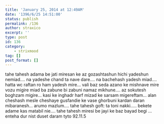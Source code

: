 ```yaml
---
title: 'January 25, 2014 at 12:49AM'
date: '1396/6/25 14:51:00'
status: publish
permalink: /136
author: straxico
excerpt: ''
type: post
id: 136
category:
    - strixmood
tag: []
post_format: []
---
```

<div>tahe tahesh adama be jati miresan ke az gozashtashun hichi yadeshun nemiad…. na yadeshe chand ta nave dare…. na bachehash yadesh miad…. hatta wc raftan ro ham yadesh mire… vali baz seda azano ke mishnave mire vozu migire miad ba zabune bi zabuni namaz mikhune…. az sokutesh boghzam migire… kasi ke inghadr harf mizad ke sarsam migereftam… alan cheshash mesle cheshaye gusfandie ke vase ghorbuni kardan daran mibaranesh… arumo mazlum…. tahe tahesh goft: ta toni nakki….. bekete adame kas matabil nie…. tahe tahesh miresi be jayi ke baz bayad begi … enteha dur nist duset daram tyto 92.11.5</div>